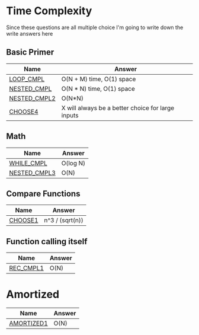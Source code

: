 # Time Complexity
Since these questions are all multiple choice I'm going to write down the write answers here

## Basic Primer
| Name | Answer |
| --- | --- |
| [LOOP_CMPL](https://www.interviewbit.com/problems/loop_cmpl) | O(N + M) time, O(1) space |
| [NESTED_CMPL](https://www.interviewbit.com/problems/nested_cmpl) | O(N * N) time, O(1) space |
| [NESTED_CMPL2](https://www.interviewbit.com/problems/nested_cmpl2/) | O(N*N) |
| [CHOOSE4](https://www.interviewbit.com/problems/choose4/) | X will always be a better choice for large inputs

## Math
| Name | Answer |
| --- | --- |
| [WHILE_CMPL](https://www.interviewbit.com/problems/while_cmpl/) | O(log N)
| [NESTED_CMPL3](https://www.interviewbit.com/problems/nested_cmpl3/) | O(N)


## Compare Functions
| Name | Answer |
| --- | --- |
| [CHOOSE1](https://www.interviewbit.com/problems/choose1/) | n^3 / (sqrt(n))

## Function calling itself
| Name | Answer |
| --- | --- |
|[REC_CMPL1](https://www.interviewbit.com/problems/rec_cmpl1/) | O(N)

# Amortized 
| Name | Answer |
| --- | --- |
| [AMORTIZED1](https://www.interviewbit.com/problems/amortized1/) | O(N)

